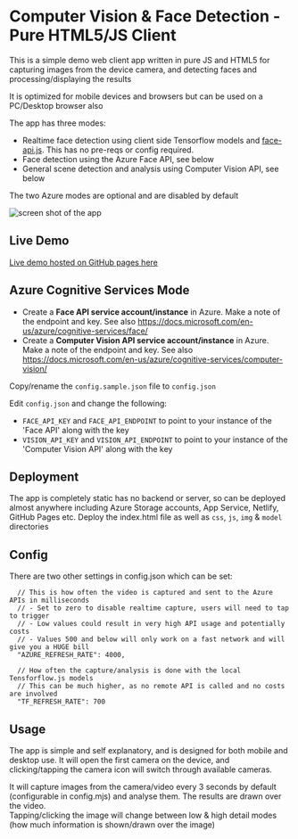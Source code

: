 # Computer Vision & Face Detection - Pure HTML5/JS Client

This is a simple demo web client app written in pure JS and HTML5 for capturing images from the device camera, and detecting faces and processing/displaying the results

It is optimized for mobile devices and browsers but can be used on a PC/Desktop browser also

The app has three modes:
- Realtime face detection using client side Tensorflow models and [face-api.js](https://justadudewhohacks.github.io/face-api.js/docs/index.html). This has no pre-reqs or config required.
- Face detection using the Azure Face API, see below
- General scene detection and analysis using Computer Vision API, see below

The two Azure modes are optional and are disabled by default

![screen shot of the app](https://user-images.githubusercontent.com/14982936/183762018-0f76de0d-1517-4b10-934a-df20dcec507a.png)

## Live Demo

[Live demo hosted on GitHub pages here](https://code.benco.io/face-vision-app/)

## Azure Cognitive Services Mode

- Create a **Face API service account/instance** in Azure. Make a note of the endpoint and key. See also https://docs.microsoft.com/en-us/azure/cognitive-services/face/
- Create a **Computer Vision API service account/instance** in Azure. Make a note of the endpoint and key. See also https://docs.microsoft.com/en-us/azure/cognitive-services/computer-vision/

Copy/rename the `config.sample.json` file to `config.json`

Edit `config.json` and change the following:

- `FACE_API_KEY` and `FACE_API_ENDPOINT` to point to your instance of the 'Face API' along with the key
- `VISION_API_KEY` and `VISION_API_ENDPOINT` to point to your instance of the 'Computer Vision API' along with the key

## Deployment

The app is completely static has no backend or server, so can be deployed almost anywhere including Azure Storage accounts, App Service, Netlify, GitHub Pages etc. Deploy the index.html file as well as `css`, `js`, `img` & `model` directories

## Config

There are two other settings in config.json which can be set:

```jsonc
  // This is how often the video is captured and sent to the Azure APIs in milliseconds
  // - Set to zero to disable realtime capture, users will need to tap to trigger
  // - Low values could result in very high API usage and potentially costs
  // - Values 500 and below will only work on a fast network and will give you a HUGE bill  
  "AZURE_REFRESH_RATE": 4000,

  // How often the capture/analysis is done with the local Tensforflow.js models
  // This can be much higher, as no remote API is called and no costs are involved
  "TF_REFRESH_RATE": 700    
```
## Usage

The app is simple and self explanatory, and is designed for both mobile and desktop use. It will open the first camera on the device, and clicking/tapping the camera icon will switch through available cameras.

It will capture images from the camera/video every 3 seconds by default (configurable in config.mjs) and analyse them. The results are drawn over the video.  
Tapping/clicking the image will change between low & high detail modes (how much information is shown/drawn over the image)
